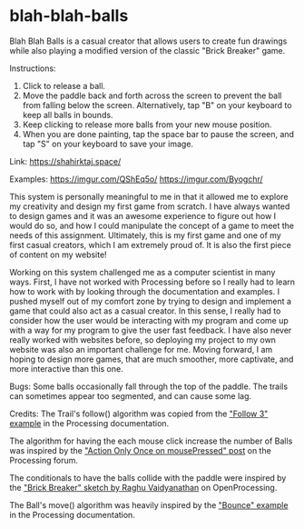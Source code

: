 # blah-blah-balls
Blah Blah Balls is a casual creator that allows users to create fun drawings while also playing a modified version of the classic "Brick Breaker" game.

Instructions:
1. Click to release a ball.
2. Move the paddle back and forth across the screen to prevent the ball from falling below the screen. Alternatively, tap "B" on your keyboard to keep all balls in bounds.
3. Keep clicking to release more balls from your new mouse position.
4. When you are done painting, tap the space bar to pause the screen, and tap "S" on your keyboard to save your image.

Link: https://shahirktaj.space/

Examples:
https://imgur.com/QShEq5o/
https://imgur.com/Byogchr/

This system is personally meaningful to me in that it allowed me to explore my creativity and design my first game from scratch. I have always wanted to design games and it was an awesome experience to figure out how I would do so, and how I could manipulate the concept of a game to meet the needs of this assignment. Ultimately, this is my first game and one of my first casual creators, which I am extremely proud of. It is also the first piece of content on my website!

Working on this system challenged me as a computer scientist in many ways. First, I have not worked with Processing before so I really had to learn how to work with by looking through the documentation and examples. I pushed myself out of my comfort zone by trying to design and implement a game that could also act as a casual creator. In this sense, I really had to consider how the user would be interacting with my program and come up with a way for my program to give the user fast feedback. I have also never really worked with websites before, so deploying my project to my own website was also an important challenge for me. Moving forward, I am hoping to design more games, that are much smoother, more captivate, and more interactive than this one.

Bugs:
Some balls occasionally fall through the top of the paddle.
The trails can sometimes appear too segmented, and can cause some lag.

Credits:
The Trail's follow() algorithm was copied from the ["Follow 3" example](https://processing.org/examples/follow3.html) in the Processing documentation.

The algorithm for having the each mouse click increase the number of Balls was inspired by the ["Action Only Once on mousePressed" post](https://forum.processing.org/one/topic/action-only-once-on-mousepressed.html) on the Processing forum.

The conditionals to have the balls collide with the paddle were inspired by the ["Brick Breaker" sketch by Raghu Vaidyanathan](https://www.openprocessing.org/sketch/134612/) on OpenProcessing.

The Ball's move() algorithm was heavily inspired by the ["Bounce" example](https://processing.org/examples/bounce.html) in the Processing documentation.
